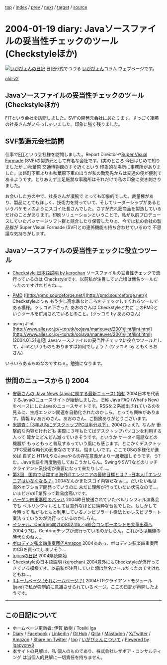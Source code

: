 [top](../index.html) 
 / [index](index.html) 
 / [prev](ig040118.html) 
 / [next](ig040120.html) 
 / [target](https://www.igapyon.jp/igapyon/diary/2004/ig040119.html) 
 / [source](https://github.com/igapyon/diary/blob/master/2004/ig040119.src.md) 

2004-01-19 diary: Javaソースファイルの妥当性チェックのツール (Checkstyleほか)
=====================================================================================================
[![いがぴょんの日記](https://www.igapyon.jp/igapyon/diary/images/iga202308_64.jpg "いがぴょん")](https://www.igapyon.jp/igapyon/diary/memo/memoigapyon.html) 日記形式でつづる [いがぴょん](https://www.igapyon.jp/igapyon/diary/memo/memoigapyon.html)コラム ウェブページです。

[old-v2](ig040119-orig.html)

## Javaソースファイルの妥当性チェックのツール (Checkstyleほか)

FITという会社を訪問しました。SVFの開発元会社にあたります。すっごく凄腕の社長さんがいらっしゃいました。印象に強く残りました。


## SVF製造元会社訪問

仕事で[FIT](http://www.fit.co.jp/)という会社様を訪問しました。Report Directorや[Super Visual Formade](http://www.tsubasa-tool.com/doc/products/detail/d01.html) (SVF)の製造元として有名な会社です。(実のところ 今日はじめて知りましたが…)秋葉原 交通博物館のすぐ近くという 印象的な場所に事務所がありました。淡路町下車よりも秋葉原下車のほうが私の勤務先からは交通の便が便利であるようです。とりあえず土足厳禁な事務所はそれだけで私の印象に突き刺さりました。

お会いした方の中で、社長さんが凄腕で とっても印象的でした。裁量権があり、製品にとても詳しく、技術力を持っていて、そしてリーダーシップがあるというバケモノのようにスゴイ社長さんでした。さすが売れ筋商品を製造しているだけのことがあります。印刷ソリューションということで、私が以前プロデュースしていたパッケージソフト群と競合したり保管したりと、今では私の会社の製品群が
Super Visual Formade (SVF)との連係機能も持ち合わせているので 不思議な気持ちがします。

## Javaソースファイルの妥当性チェックに役立つツール

* [Checkstyle 日本語説明 by kerochan](http://www.wikiroom.com/kerochan/?Checkstyle)
  ソースファイルの妥当性チェックで流行っているのは Checkstyleです。以前私が注目していた頃は無名ツールだったのですけれどもね…。
  
* [PMD](http://pmd.sourceforge.net/) ([http://pmd.sourceforge.net/](http://pmd.sourceforge.net/))
  Checkstyleよりも もう少し高水準なところをチェックしてくれるツールである模様。ツッコミ下さった あおのさんは Checkstyleと共に このPMDというツールを併用されているとのこと。(ツッコミ by あおのさん)
  
* using Jlint [http://www.alles.or.jp/~torutk/oojava/maneuver/2001/jlint/jlint.html](http://www.alles.or.jp/~torutk/oojava/maneuver/2001/jlint/jlint.html)
  (2004.01.21追記)
  Javaソースファイルの妥当性チェックに役立つツールとして、Jlintというものもありますは如何でしょう？
  (ツッコミ by ともくろお さん)

いろいろあるものなのですねぇ。勉強になります。

## 世間のニュースから () 2004

* [安藤さんの Java News (Javaに関する最新ニュース) 始動](http://javanews.jp/)  2004日本を代表するJavaのニュースサイトが始動しました。旧称 Java FAQ (What's New)をベースにしたJavaのニュースサイトです。RSSを２系統出されているのを見るに、生成エンジン関連を自動化されたのかしら。とっても興味があります。情報 by あおのさん。あおのさん、ご指摘ありがとうございます。
* [米調査：「3年以内にデスクトップPCは半分以下」](http://japan.cnet.com/news/ent/story/0,2000047623,20063729,00.htm)  2004ひょえ?。なんか 衝撃的な内容だけれども 実際に３年もたてばデスクトップパソコンを利用する人って 確かにどんどん減っていきそうです。というか ケータイ電話などの機器が もっともっと普及するっていう風にも感じます。とにかくデスクトップPC受難な時代の到来なのですね。悩ましいです。ここでOSの多様化が進めば 自ずと HTMLやらJavaやらの存在意義がより一層増加しそうです。う?む。Java言語を再度勉強しておこうかしらん。SwingやSWTなどのリッチクライアント系技術が重要になって来たりして…。
* [第3回　国内で活躍する海外ITエンジニアの最終目標とは？ -日本人ITエンジニアはいなくなる？-](http://jibun.atmarkit.co.jp/ljibun01/rensai/noeinjp03/noeinjp01.html)  2004なんかまたスゴイ内容だなぁ…。だいたい私は 海外オフショア開発っていうのに 未だに理解が行っていない状況なので…。いまどきのIT業界って難易度高いです。
* [ハーゲン四重奏団のバッハ](http://www.kanzaki.com/music/cahier/hagen-bach2003)  2004昨日放送されていたベルリンフィル演奏会でも ベルリンフィルとしては意外なほどに純粋な音色でした。もしかして 今時って 私がもともと利用しているノンビブラート奏法とかレスビブラート奏法っていうのが流行っているのかしらん。
* [インテル、Centrino向けの802.11b／g統合コンポーネントを大量出荷へ](http://japan.cnet.com/news/com/story/0,2000047668,20063712,00.htm)  2004う?む。Centrinoチップが流行っているのかしらん。これからは無線の時代なのねぇ…
* [ボロディン弦楽四重奏団＠Amazon](http://www.amazon.co.jp/exec/obidos/classical-artist-search/%E3%83%9C%E3%83%AD%E3%83%87%E3%82%A3%E3%83%B3%E5%BC%A6%E6%A5%BD%E5%9B%9B%E9%87%8D%E5%A5%8F%E5%9B%A3/249-1450693-2522755)  2004ああっ、ボロディン弦楽四重奏団のCDを買ってしまいそう…
* [tpircsの日記](http://d.hatena.ne.jp/tpircs/)  2004購読開始
* [Checkstyleの日本語説明 (kerochan)](http://www.wikiroom.com/kerochan/?Checkstyle)  2004意外にもCheckstyleが流行ってきている模様です。以前私が注目していた頃は無名ツールだったのですけれどもね…。
* [Itホームページ (それホームぺージ？)](http://it.age.jp/)  2004FTPクライアントモジュール(java)で私が強制的に意識させられているページ。ここの日記が再開したようです。


----------------------------------------------------------------------------------------------------

## この日記について

* ホームページ更新者: 伊賀 敏樹 / Tosiki Iga
* [Diary](https://www.igapyon.jp/igapyon/diary/) / [Facebook](https://www.facebook.com/igapyon) / [LinkedIn](https://www.linkedin.com/in/toshikiiga) / [GitHub](https://github.com/igapyon) / [Qiita](https://qiita.com/igapyon) / [Mastodon](https://social.vivaldi.net/@igapyon) / [X/Twitter](https://twitter.com/ToshikiIga) / [Amazon](https://www.amazon.co.jp/%E4%BC%8A%E8%B3%80-%E6%95%8F%E6%A8%B9/e/B004LTQWCQ) / 
[Share on Twitter](https://twitter.com/intent/tweet?hashtags=igapyon%2Cdiary%2C%E3%81%84%E3%81%8C%E3%81%B4%E3%82%87%E3%82%93&text=Java%E3%82%BD%E3%83%BC%E3%82%B9%E3%83%95%E3%82%A1%E3%82%A4%E3%83%AB%E3%81%AE%E5%A6%A5%E5%BD%93%E6%80%A7%E3%83%81%E3%82%A7%E3%83%83%E3%82%AF%E3%81%AE%E3%83%84%E3%83%BC%E3%83%AB+%28Checkstyle%E3%81%BB%E3%81%8B%29&url=https%3A%2F%2Fwww.igapyon.jp%2Figapyon%2Fdiary%2F2004%2Fig040119.html) / [top](../index.html) / [いがぴょんについて](https://www.igapyon.jp/igapyon/diary/memo/memoigapyon.html) / [Powered by Igapyonv3](https://github.com/igapyon/igapyonv3)
* 本サイトの見解は、私 個人のものであり、株式会社レザボア・コンサルティング は当個人的見解に一切責任を持ちません。 

